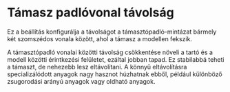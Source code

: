 # Támasz padlóvonal távolság

Ez a beállítás konfigurálja a távolságot a támasztópadló-mintázat bármely két szomszédos vonala között, ahol a támasz a modellen fekszik.

A támasztópadló vonalai közötti távolság csökkentése növeli a tartó és a modell közötti érintkezési felületet, ezáltal jobban tapad. Ez stabilabbá teheti a támaszt, de nehezebb lesz eltávolítani. A könnyű eltávolításra specializálódott anyagok nagy hasznot húzhatnak ebből, például különböző zsugorodási arányú anyagok vagy oldható anyagok.
